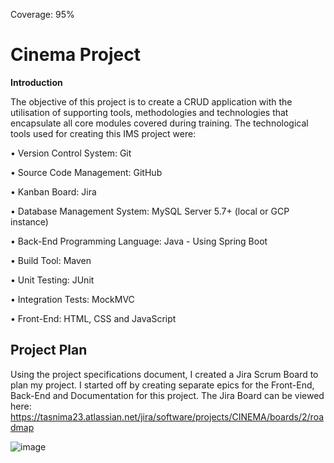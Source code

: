Coverage: 95%

# Cinema Project

**Introduction**

The objective of this project is to create a CRUD application with the utilisation of supporting tools, methodologies and technologies that encapsulate all core modules covered during training. The technological tools used for creating this IMS project were:

•	Version Control System: Git

•	Source Code Management: GitHub

•	Kanban Board: Jira

•	Database Management System: MySQL Server 5.7+ (local or GCP instance)

•	Back-End Programming Language: Java - Using Spring Boot

•	Build Tool: Maven

•	Unit Testing: JUnit

•	Integration Tests: MockMVC

•	Front-End: HTML, CSS and JavaScript

## Project Plan

Using the project specifications document, I created a Jira Scrum Board to plan my project. I started off by creating separate epics for the Front-End, Back-End and Documentation for this project. The Jira Board can be viewed here: 
https://tasnima23.atlassian.net/jira/software/projects/CINEMA/boards/2/roadmap

![image](https://user-images.githubusercontent.com/64172539/157756029-041147ea-e724-4ccb-9cce-5245aafe348e.png)
